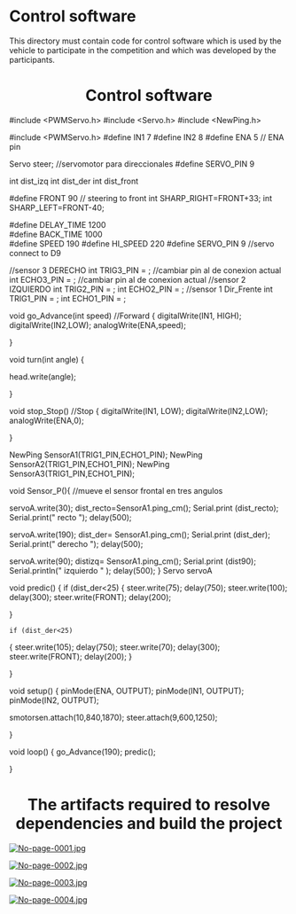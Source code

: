 Control software
====

This directory must contain code for control software which is used by the vehicle to participate in the competition and which was developed by the participants.

<h1 align="center"> Control software </h1>

#include <PWMServo.h>
#include <Servo.h>
#include <NewPing.h>

#include <PWMServo.h>
#define IN1 7
#define IN2 8
#define ENA 5        //  ENA pin

Servo steer;    //servomotor para direccionales
#define SERVO_PIN 9
 

 int dist_izq
 int dist_der
 int dist_front
 
#define FRONT 90        // steering to front 
int SHARP_RIGHT=FRONT+33;
int SHARP_LEFT=FRONT-40;

#define DELAY_TIME 1200     
#define BACK_TIME 1000  
#define SPEED 190
#define HI_SPEED 220
#define SERVO_PIN 9  //servo connect to D9


//sensor 3  DERECHO
int TRIG3_PIN = ;        //cambiar pin al de conexion actual
int ECHO3_PIN = ;        //cambiar pin al de conexion actual
//sensor 2 IZQUIERDO
int TRIG2_PIN = ; 
int ECHO2_PIN = ; 
//sensor 1 Dir_Frente
int TRIG1_PIN = ; 
int ECHO1_PIN = ; 


 

 
void  go_Advance(int speed)  //Forward
{
  digitalWrite(IN1, HIGH);
  digitalWrite(IN2,LOW); 
  analogWrite(ENA,speed);
 
}
 
void turn(int angle)
{

  head.write(angle);

}
 
void stop_Stop()    //Stop
{
  digitalWrite(IN1, LOW);
  digitalWrite(IN2,LOW);
  analogWrite(ENA,0);
 
}



NewPing SensorA1(TRIG1_PIN,ECHO1_PIN);
NewPing SensorA2(TRIG1_PIN,ECHO1_PIN);
NewPing SensorA3(TRIG1_PIN,ECHO1_PIN);

void Sensor_P(){  //mueve el sensor frontal en tres angulos
  
servoA.write(30);
   dist_recto=SensorA1.ping_cm();
  Serial.print (dist_recto);  
   Serial.print(" recto ");
     delay(500);

   servoA.write(190);
   dist_der= SensorA1.ping_cm();
   Serial.print (dist_der);
   Serial.print(" derecho ");
    delay(500);
   
   servoA.write(90);
   distizq= SensorA1.ping_cm();
   Serial.print (dist90);
   Serial.println("  izquierdo  " );
   delay(500);
}
Servo servoA

void predic()
{
  if (dist_der<25)
  {
    steer.write(75);
    delay(750);
   steer.write(100);
    delay(300);
    steer.write(FRONT);
    delay(200);
    
  }

    if (dist_der<25)
  {
    steer.write(105);
    delay(750);
  steer.write(70);
    delay(300);
    steer.write(FRONT);
    delay(200);
  }
  
}

void setup() {
 pinMode(ENA, OUTPUT); 
 pinMode(IN1, OUTPUT); 
 pinMode(IN2, OUTPUT);

smotorsen.attach(10,840,1870);
steer.attach(9,600,1250);

}

void loop() {
 go_Advance(190);
 predic();
 
 
 

}


<h1 align="center"> <h1 align="center"> The  artifacts required to resolve dependencies and build the project  </h1>
 
 [![No-page-0001.jpg](https://i.postimg.cc/pTgZw4yH/No-page-0001.jpg)](https://postimg.cc/k6vK8jx1)
 
 [![No-page-0002.jpg](https://i.postimg.cc/2ShfgN6z/No-page-0002.jpg)](https://postimg.cc/ZWbgygpg)
 
 [![No-page-0003.jpg](https://i.postimg.cc/CK79VhVV/No-page-0003.jpg)](https://postimg.cc/xkk6vSCs)
 
 [![No-page-0004.jpg](https://i.postimg.cc/Qx58ZTYG/No-page-0004.jpg)](https://postimg.cc/gnzFvnPN)


